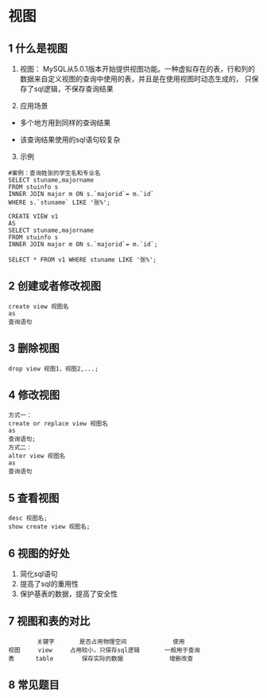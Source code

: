 # 视图

  ## 1 什么是视图  

1. 视图： MySQL从5.0.1版本开始提供视图功能。一种虚拟存在的表，行和列的数据来自定义视图的查询中使用的表，并且是在使用视图时动态生成的， 只保存了sql逻辑，不保存查询结果  

2. 应用场景  


* 多个地方用到同样的查询结果  

* 该查询结果使用的sql语句较复杂  


3. 示例

```mysql
#案例：查询姓张的学生名和专业名
SELECT stuname,majorname
FROM stuinfo s
INNER JOIN major m ON s.`majorid`= m.`id`
WHERE s.`stuname` LIKE '张%';

CREATE VIEW v1
AS
SELECT stuname,majorname
FROM stuinfo s
INNER JOIN major m ON s.`majorid`= m.`id`;

SELECT * FROM v1 WHERE stuname LIKE '张%';
```





## 2 创建或者修改视图  

```mysql
create view 视图名
as
查询语句
```



## 3 删除视图  

```mysql
drop view 视图1，视图2,...;
```



## 4 修改视图

```mysql
方式一：
create or replace view 视图名
as
查询语句;
方式二：
alter view 视图名
as
查询语句
```



## 5 查看视图  

```mysql
desc 视图名;
show create view 视图名;
```



## 6 视图的好处  

1. 简化sql语句
2. 提高了sql的重用性
3. 保护基表的数据，提高了安全性



## 7 视图和表的对比

```mysql
        关键字		  是否占用物理空间			   使用
视图	   view		占用较小，只保存sql逻辑		一般用于查询
表	   table		保存实际的数据			    增删改查
```





##   8 常见题目  